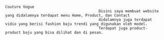                                                                             Couture Vogue
                                              Disini saya membuat website yang didalamnya terdapat menu Home, Product, dan Contact
                                              didalamnya juga terdapat vidio yang berisi fashion baju trendi yang digunakan oleh model. 
                                              Terdapat juga product-product baju yang bisa dilihat dan di pesan. 
